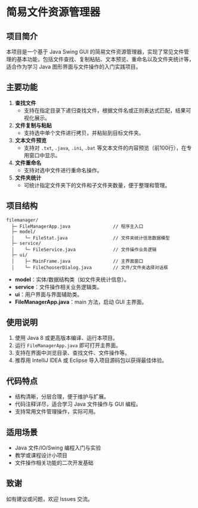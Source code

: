 # 简易文件资源管理器

## 项目简介

本项目是一个基于 Java Swing GUI 的简易文件资源管理器，实现了常见文件管理的基本功能，包括文件查找、复制粘贴、文本预览、重命名以及文件夹统计等，适合作为学习 Java 图形界面与文件操作的入门实践项目。

## 主要功能

1. **查找文件**  
   - 支持在指定目录下递归查找文件，根据文件名或正则表达式匹配，结果可视化展示。
2. **文件复制与粘贴**  
   - 支持选中单个文件进行拷贝，并粘贴到目标文件夹。
3. **文本文件预览**  
   - 支持对 `.txt`, `.java`, `.ini`, `.bat` 等文本文件的内容预览（前100行），在专用窗口中显示。
4. **文件重命名**  
   - 支持对选中文件进行重命名操作。
5. **文件夹统计**  
   - 可统计指定文件夹下的文件和子文件夹数量，便于整理和管理。

## 项目结构

```
filemanager/
  ├─ FileManagerApp.java                // 程序主入口
  ├─ model/
  │    └─ FileStat.java                 // 文件夹统计信息数据模型
  ├─ service/
  │    └─ FileService.java              // 文件操作业务逻辑
  ├─ ui/
  │    ├─ MainFrame.java                // 主界面窗口
  │    └─ FileChooserDialog.java        // 文件/文件夹选择对话框
```

- **model**：实体/数据结构类（如文件夹统计信息）。
- **service**：文件操作相关业务逻辑类。
- **ui**：用户界面与界面辅助类。
- **FileManagerApp.java**：main 方法，启动 GUI 主界面。

## 使用说明

1. 使用 Java 8 或更高版本编译、运行本项目。
2. 运行 `FileManagerApp.java` 即可打开主界面。
3. 支持在界面中浏览目录、查找文件、文件操作等。
4. 推荐用 IntelliJ IDEA 或 Eclipse 导入项目源码包以获得最佳体验。

## 代码特点

- 结构清晰，分层合理，便于维护与扩展。
- 代码注释详尽，适合学习 Java 文件操作与 GUI 编程。
- 支持常用文件管理操作，实际可用。

## 适用场景

- Java 文件/IO/Swing 编程入门与实验
- 教学或课程设计小项目
- 文件操作相关功能的二次开发基础

## 致谢

如有建议或问题，欢迎 Issues 交流。

